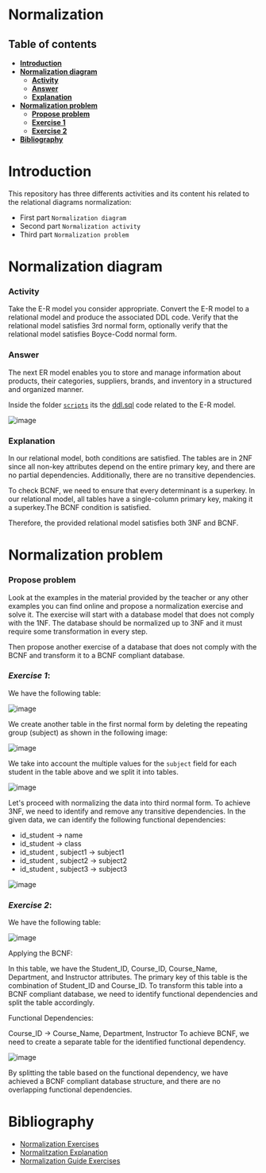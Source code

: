 # Normalization
## Table of contents
 * [**Introduction**](#introduction)
 * [**Normalization diagram**](#normalization-diagram)
    * [**Activity**](#activity)
    * [**Answer**](#answer)
    * [**Explanation**](#explanation) 
 * [**Normalization problem**](#normalization-problem)
    * [**Propose problem**](#propose-problem)
    * [**Exercise 1**](#exercise-1)
    * [**Exercise 2**](#exercise-2)
 * [**Bibliography**](#bibliography)

# Introduction

This repository has three differents activities and its content his related to the relational diagrams normalization:
   - First part ````Normalization diagram````
   - Second part ````Normalization activity````
   - Third part ````Normalization problem````

# Normalization diagram

### Activity

Take the E-R model you consider appropriate. Convert the E-R model to a relational model and produce the associated DDL code.
Verify that the relational model satisfies 3rd normal form, optionally verify that the relational model satisfies Boyce-Codd normal form.

### Answer

The next ER model enables you to store and manage information about products, their categories, suppliers, brands, and inventory in a structured and organized manner.

Inside the folder [````scripts````](https://github.com/SPiedra955/er_normalization/tree/main/scripts) its the [ddl.sql](https://github.com/SPiedra955/er_normalization/blob/main/scripts/ddl.sql) code related to the E-R model.

![image](https://github.com/SPiedra955/er_normalization/assets/114516225/4fc68c05-b0fc-4b7e-ae1a-7910a7567a09)

### Explanation

In our relational model, both conditions are satisfied. The tables are in 2NF since all non-key attributes depend on the entire primary key, and there are no partial dependencies. Additionally, there are no transitive dependencies.

To check BCNF, we need to ensure that every determinant is a superkey. In our relational model, all tables have a single-column primary key, making it a superkey.The BCNF condition is satisfied.

Therefore, the provided relational model satisfies both 3NF and BCNF.

# Normalization problem

### Propose problem

Look at the examples in the material provided by the teacher or any other examples you can find online and propose a normalization exercise and solve it. The exercise will start with a database model that does not comply with the 1NF. The database should be normalized up to 3NF and it must require some transformation in every step.

Then propose another exercise of a database that does not comply with the BCNF and transform it to a BCNF compliant database.

### ___Exercise 1___:

We have the following table:

![image](https://github.com/SPiedra955/er_normalization/assets/114516225/f8ad4dbb-b150-4093-8cc3-318bf31f6d2f)

We create another table in the first normal form by deleting the repeating group (subject) as shown in the following image:

![image](https://github.com/SPiedra955/er_normalization/assets/114516225/9cb4ab39-1710-45d5-af3d-452cdc016a68)

We take into account the multiple values for the ````subject```` field for each student in the table above and we split it into tables.

![image](https://github.com/SPiedra955/er_normalization/assets/114516225/6e05c403-ff26-43eb-8ba1-ea2a6f7734f2)

Let's proceed with normalizing the data into third normal form. To achieve 3NF, we need to identify and remove any transitive dependencies.
In the given data, we can identify the following functional dependencies:

- id_student → name
- id_student → class
- id_student , subject1 → subject1 
- id_student , subject2 → subject2 
- id_student , subject3 → subject3 

![image](https://github.com/SPiedra955/er_normalization/assets/114516225/5c8ba96e-f805-41f9-9815-2899208602b1)

### ___Exercise 2___:

We have the following table:

![image](https://github.com/SPiedra955/er_normalization/assets/114516225/d2ecbeb7-9ae7-4bf5-84c7-611d8aa086da)

Applying the BCNF:

In this table, we have the Student_ID, Course_ID, Course_Name, Department, and Instructor attributes. The primary key of this table is the combination of Student_ID and Course_ID.
To transform this table into a BCNF compliant database, we need to identify functional dependencies and split the table accordingly.

Functional Dependencies:

Course_ID → Course_Name, Department, Instructor
To achieve BCNF, we need to create a separate table for the identified functional dependency.

![image](https://github.com/SPiedra955/er_normalization/assets/114516225/5d03728f-697a-4477-930a-e2093e9db681)

By splitting the table based on the functional dependency, we have achieved a BCNF compliant database structure, and there are no overlapping functional dependencies.

# Bibliography

- [Normalization Exercises](https://www.studocu.com/es/document/universidad-san-jorge/lidia/ejercicios-normalizacion-base-de-datos/40941683)
- [Normalitzation Explanation](https://learn.microsoft.com/es-es/office/troubleshoot/access/database-normalization-description)
- [Normalization Guide Exercises](https://www.grch.com.ar/docs/bd/materia/11077/Normalizacion_ejercicios.pdf)


